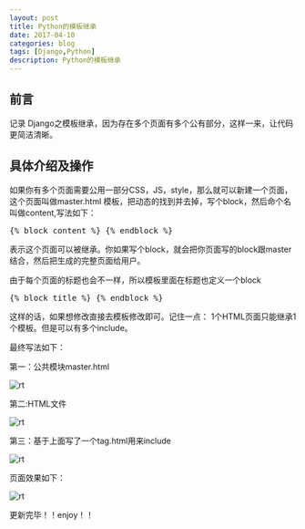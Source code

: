 ```yaml
---
layout: post
title: Python的模板继承
date: 2017-04-10
categories: blog
tags: [Django,Python]
description: Python的模板继承 
---
```



## 前言

记录 Django之模板继承，因为存在多个页面有多个公有部分，这样一来，让代码更简洁清晰。
## 具体介绍及操作
如果你有多个页面需要公用一部分CSS，JS，style，那么就可以新建一个页面，这个页面叫做master.html 模板，把动态的找到并去掉，写个block，然后命个名叫做content,写法如下：

<pre>
{% block content %} {% endblock %}
</pre>
表示这个页面可以被继承。你如果写个block，就会把你页面写的block跟master结合，然后把生成的完整页面给用户。

由于每个页面的标题也会不一样，所以模板里面在标题也定义一个block
<pre>
{% block title %} {% endblock %}
</pre>

这样的话，如果想修改直接去模板修改即可。记住一点：
1个HTML页面只能继承1个模板。但是可以有多个include。

最终写法如下：

第一：公共模块master.html

![rt](http://7xwp9m.com1.z0.glb.clouddn.com/123.png_jixuege)

第二:HTML文件


![rt](http://7xwp9m.com1.z0.glb.clouddn.com/a1.png_jixuege)

第三：基于上面写了一个tag.html用来include

![rt](http://7xwp9m.com1.z0.glb.clouddn.com/QQ%E6%88%AA%E5%9B%BE20170410133001.png_jixuege)

页面效果如下：

![rt](http://7xwp9m.com1.z0.glb.clouddn.com/33.png_jixuege)


更新完毕！！enjoy！！
